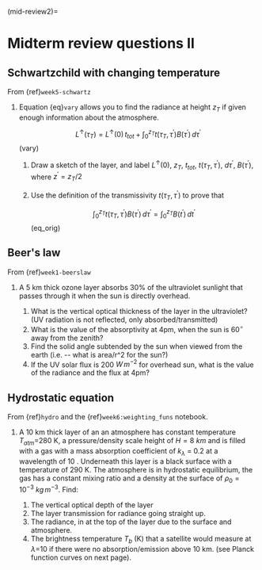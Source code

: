 (mid-review2)=

# Midterm review questions II

## Schwartzchild with changing temperature

From {ref}`week5-schwartz`

1. Equation {eq}`vary` allows you to find the radiance at
   height $z_T$ if given enough information about the atmosphere.

   $$
   L^\uparrow (\tau_T) = L^\uparrow (0) \, t_{tot} + \int_0^{z_T} t(\tau_T, \tau^\prime) B(\tau^\prime)\, d\tau^\prime
   $$ (vary)

   1. Draw a sketch of the layer, and label $L^\uparrow (0)$,
      $z_T$, $t_{tot}$, $t(\tau_T,\tau^\prime)$,
      $d\tau^\prime$, $B(\tau^\prime)$, where
      $z^\prime= z_T/2$

   2. Use the definition of the transmissivity
      $t(\tau_T, \tau^\prime)$ to prove that

      $$
      \int_0^{z_T} t(\tau_T,\tau^\prime) B(\tau^\prime)\, d\tau^\prime = \int_0^{z_T} B(t^\prime)\, dt^\prime
      $$ (eq_orig)

## Beer's law

From {ref}`week1-beerslaw`

1. A 5 km thick ozone layer absorbs 30% of the ultraviolet sunlight that
   passes through it when the sun is directly overhead.

   1. What is the vertical optical thickness of the layer in the
      ultraviolet? (UV radiation is not reflected, only
      absorbed/transmitted)
   2. What is the value of the absorptivity at 4pm, when the sun is
      $60^\circ$ away from the zenith?
   3. Find the solid angle subtended by the sun when viewed from the earth (i.e. -- what is area/r^2 for the sun?)
   4. If the UV solar flux is 200 $W\,m^{-2}$ for overhead sun, what is the value of
      the radiance and the flux at 4pm?

## Hydrostatic equation

From {ref}`hydro` and the {ref}`week6:weighting_funs` notebook.

1. A 10 km thick layer of an an atmosphere has constant temperature
   $T_{atm}$=280 K, a pressure/density scale height of
   $H=8\ km$ and is filled with a gas with a mass absorption
   coefficient of $k_\lambda$ = 0.2 at a wavelength of 10 .
   Underneath this layer is a black surface with a temperature of 290 K.
   The atmosphere is in hydrostatic equilibrium, the gas has a constant
   mixing ratio and a density at the surface of $\rho_0 = 10^{-3}\ kg\,m^{-3}$. Find:

   1. The vertical optical depth of the layer
   2. The layer transmission for radiance going straight up.
   3. The radiance, in at the top of the layer due to the surface and
      atmosphere.
   4. The brightness temperature $T_b$ (K) that a satellite would
      measure at $\lambda$=10 if there were no
      absorption/emission above 10 km. (see Planck function curves on
      next page).
